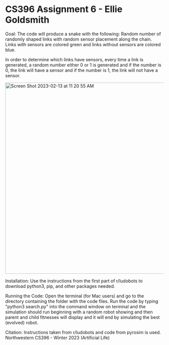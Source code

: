 # CS396 Assignment 6 - Ellie Goldsmith
Goal: The code will produce a  snake with the following:
Random number of randomly shaped links with random sensor placement along the chain. Links with sensors are colored green and links without sensors are colored blue.

In order to determine which links have sensors, every time a link is generated, a random number either 0 or 1 is generated and if the number is 0, the link will have a sensor and if the number is 1, the link will not have a sensor.

<img width="609" alt="Screen Shot 2023-02-13 at 11 20 55 AM" src="https://user-images.githubusercontent.com/92822567/218527464-03ba63b9-6c58-4b97-a72a-f34ee0811a3b.png">


Installation: Use the instructions from the first part of r/ludobots to download python3, pip, and other packages needed.

Running the Code: Open the terminal (for Mac users) and go to the directory containing the folder with the code files. Run the code by typing "python3 search.py" into the command window on terminal and the simulation should run beginning with a random robot showing and then parent and child fitnesses will display and it will end by simulating the best (evolved) robot.

Citation: Instructions taken from r/ludobots and code from pyrosim is used. Northwestern CS396 - Winter 2023 (Artificial Life)


